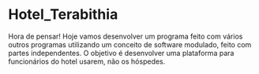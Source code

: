 # Hotel_Terabithia
Hora de pensar! Hoje vamos desenvolver um programa feito com vários outros programas utilizando um conceito de software modulado, feito com partes independentes. O objetivo é desenvolver uma plataforma para funcionários do hotel usarem, não os hóspedes.
